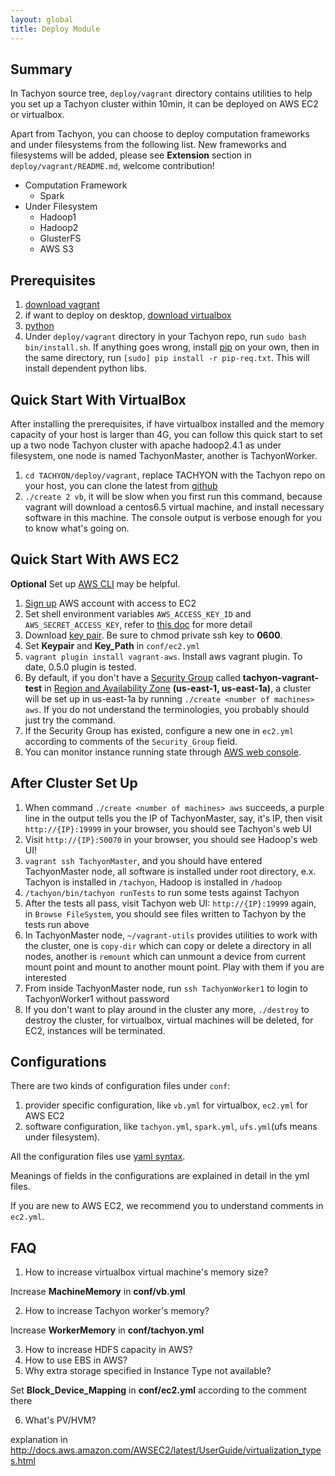 ```yaml
---
layout: global
title: Deploy Module
---
```


## Summary

In Tachyon source tree, `deploy/vagrant` directory contains utilities to help you set up a Tachyon cluster within 10min, it can be deployed on AWS EC2 or virtualbox.

Apart from Tachyon, you can choose to deploy computation frameworks and under filesystems from the following list. New frameworks and filesystems will be added, please see **Extension** section in `deploy/vagrant/README.md`, welcome contribution!

* Computation Framework
  * Spark
* Under Filesystem
  * Hadoop1
  * Hadoop2
  * GlusterFS
  * AWS S3

## Prerequisites

1. [download vagrant](https://www.vagrantup.com/downloads.html)
2. if want to deploy on desktop, [download virtualbox](https://www.virtualbox.org/wiki/Downloads)
3. [python](http://python.org/)
4. Under `deploy/vagrant` directory in your Tachyon repo, run `sudo bash bin/install.sh`. If anything goes wrong, install [pip](https://pip.pypa.io/en/latest/installing.html) on your own, then in the same directory, run `[sudo] pip install -r pip-req.txt`. This will install dependent python libs.

## Quick Start With VirtualBox

After installing the prerequisites, if have virtualbox installed and the memory capacity of your host is larger than 4G, you can follow this quick start to set up a two node Tachyon cluster with apache hadoop2.4.1 as under filesystem, one node is named TachyonMaster, another is TachyonWorker.

1. `cd TACHYON/deploy/vagrant`, replace TACHYON with the Tachyon repo on your host, you can clone the latest from [github](https://github.com/amplab/tachyon.git)
2. `./create 2 vb`, it will be slow when you first run this command, because vagrant will download a centos6.5 virtual machine, and install necessary software in this machine. The console output is verbose enough for you to know what's going on. 

## Quick Start With AWS EC2

**Optional** Set up [AWS CLI](http://docs.aws.amazon.com/AWSEC2/latest/CommandLineReference/ec2-cli-get-set-up.html) may be helpful.

1. [Sign up](https://aws.amazon.com/) AWS account with access to EC2
2. Set shell environment variables `AWS_ACCESS_KEY_ID` and `AWS_SECRET_ACCESS_KEY`, 
refer to [this doc](http://docs.aws.amazon.com/AWSSimpleQueueService/latest/SQSGettingStartedGuide/AWSCredentials.html) for more detail
3. Download [key pair](http://docs.aws.amazon.com/AWSEC2/latest/UserGuide/ec2-key-pairs.html). Be sure 
to chmod private ssh key to **0600**. 
4. Set **Keypair** and **Key_Path** in `conf/ec2.yml`
5. `vagrant plugin install vagrant-aws`. Install aws vagrant plugin. To date, 0.5.0 plugin is tested.
6. By default, if you don't have a [Security Group](http://docs.aws.amazon.com/AWSEC2/latest/UserGuide/using-network-security.html) 
called **tachyon-vagrant-test** in [Region and Availability Zone](http://docs.aws.amazon.com/AWSEC2/latest/UserGuide/using-regions-availability-zones.html) **(us-east-1, us-east-1a)**,
a cluster will be set up in us-east-1a by running `./create <number of machines> aws`.
If you do not understand the terminologies, you probably should just try the command.
7. If the Security Group has existed, configure a new one in `ec2.yml` according to comments of the `Security_Group` field.
8. You can monitor instance running state through [AWS web console](https://console.aws.amazon.com).

## After Cluster Set Up
1. When command `./create <number of machines> aws` succeeds, a purple line in the output tells you the IP of TachyonMaster, say, it's IP, then visit `http://{IP}:19999` in your browser, you should see Tachyon's web UI
2. Visit `http://{IP}:50070` in your browser, you should see Hadoop's web UI!
3. `vagrant ssh TachyonMaster`, and you should have entered TachyonMaster node, all software is installed under root directory, e.x. Tachyon is installed in `/tachyon`, Hadoop is installed in `/hadoop`
4. `/tachyon/bin/tachyon runTests` to run some tests against Tachyon
5. After the tests all pass, visit Tachyon web UI: `http://{IP}:19999` again, in `Browse FileSystem`, you should see files written to Tachyon by the tests run above
6. In TachyonMaster node, `~/vagrant-utils` provides utilities to work with the cluster, one is `copy-dir` which can copy or delete a directory in all nodes, another is `remount` which can unmount a device from current mount point and mount to another mount point. Play with them if you are interested
7. From inside TachyonMaster node, run `ssh TachyonWorker1` to login to TachyonWorker1 without password
8. If you don't want to play around in the cluster any more, `./destroy` to destroy the cluster, 
for virtualbox, virtual machines will be deleted, for EC2, instances will be terminated.

## Configurations

There are two kinds of configuration files under `conf`:

1. provider specific configuration, like `vb.yml` for virtualbox, `ec2.yml` for AWS EC2
2. software configuration, like `tachyon.yml`, `spark.yml`, `ufs.yml`(ufs means under filesystem). 

All the configuration files use [yaml syntax](http://en.wikipedia.org/wiki/YAML).

Meanings of fields in the configurations are explained in detail in the yml files.

If you are new to AWS EC2, we recommend you to understand comments in `ec2.yml`.

## FAQ

1. How to increase virtualbox virtual machine's memory size?

  Increase **MachineMemory** in **conf/vb.yml**

2. How to increase Tachyon worker's memory?

  Increase **WorkerMemory** in **conf/tachyon.yml**

3. How to increase HDFS capacity in AWS?
4. How to use EBS in AWS?
5. Why extra storage specified in Instance Type not available?

  Set **Block_Device_Mapping** in **conf/ec2.yml** according to the comment there

6. What's PV/HVM?

  explanation in http://docs.aws.amazon.com/AWSEC2/latest/UserGuide/virtualization_types.html
